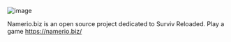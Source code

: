 ![image](https://github.com/Furry-purr/surviv-reloaded/assets/166250168/408c96a8-6385-45e2-a7b2-0a0009995ae1)

Namerio.biz is an open source project dedicated to Surviv Reloaded.
Play a game
https://namerio.biz/
